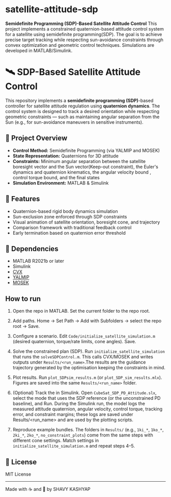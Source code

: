 # satellite-attitude-sdp

**Semidefinite Programming (SDP)-Based Satellite Attitude Control**
This project implements a constrained quaternion-based attitude control system for a satellite using semidefinite programming(SDP). The goal is to achieve precise target tracking while respecting sun-avoidance constraints through convex optimization and geometric control techniques. Simulations are developed in MATLAB/Simulink.


# 🛰️ SDP-Based Satellite Attitude Control

This repository implements a **semidefinite programming (SDP)**-based controller for satellite attitude regulation using **quaternion dynamics**. The control system is designed to track a desired orientation while respecting geometric constraints — such as maintaining angular separation from the Sun (e.g., for sun-avoidance maneuvers in sensitive instruments).

## 🚀 Project Overview

- **Control Method:** Semidefinite Programming (via YALMIP and MOSEK)
- **State Representation:** Quaternions for 3D attitude
- **Constraints:** Minimum angular separation between the satellite boresight vector and the Sun vector(Keep-out constraint), the Euler's dynamics and quaternion kinematics, the angular velocity bound , control torque bound, and the final states 
- **Simulation Environment:** MATLAB & Simulink


## 📂 Features

- Quaternion-based rigid body dynamics simulation
- Sun-exclusion zone enforced through SDP constraints
- Visual animation of satellite orientation, boresight cone, and trajectory
- Comparison framework with traditional feedback control
- Early termination based on quaternion error threshold


## 🧮 Dependencies

- MATLAB R2021b or later
- Simulink
- [CVX](https://cvxr.com/cvx/download/)
- [YALMIP](https://yalmip.github.io/download/)
- [MOSEK](https://www.mosek.com/downloads/)

## How to run

1. Open the repo in MATLAB. Set the current folder to the repo root.

2. Add paths. Home → Set Path → Add with Subfolders → select the repo root → Save.

3. Configure a scenario. Edit `Code/initialize_satellite_simulation.m` (desired quaternion, torque/rate limits, cone angles). Save.

4. Solve the constrained plan (SDP). Run `initialize_satellite_simulation` that runs the `solveSDPControl.m`. This calls CVX/MOSEK and writes outputs under `Results/<run_name>`.The results are the guidance trajectory generated by the optimisation keeping the constraints in mind. 

5. Plot results. Run `plot_SDPsim_results.m` (or `plot_SDP_sim_results.mlx`). Figures are saved into the same `Results/<run_name>` folder.

6. (Optional) Track the  in Simulink. Open `CubeSat_SDP_PD_Attitude.slx`, select the mode that uses the SDP reference (or the unconstrained PD baseline), and Run.
During the Simulink run, the model logs the measured attitude quaternion, angular velocity, control torque, tracking error, and constraint margins; these logs are saved under Results/<run_name> and are used by the plotting scripts.

7. Reproduce example bundles. The folders in `Results/` (e.g., `1ki_*`, `1ko_*`, `2ki_*`, `2ko_*`, `no_constraint_plots`) come from the same steps with different cone settings. Match settings in `initialize_satellite_simulation.m` and repeat steps 4–5.

## 📜 License

MIT License 

---

Made with ☕ and 🚀 by SHAVY KASHYAP
